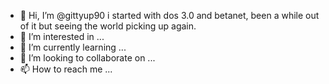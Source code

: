 - 👋 Hi, I’m @gittyup90 i started with dos 3.0 and betanet, been a while out of it but seeing the world picking up again.
- 👀 I’m interested in ...
- 🌱 I’m currently learning ...
- 💞️ I’m looking to collaborate on ...
- 📫 How to reach me ...

<!---
gittyup90/gittyup90 is a ✨ special ✨ repository because its `README.md` (this file) appears on your GitHub profile.
You can click the Preview link to take a look at your changes.
--->
